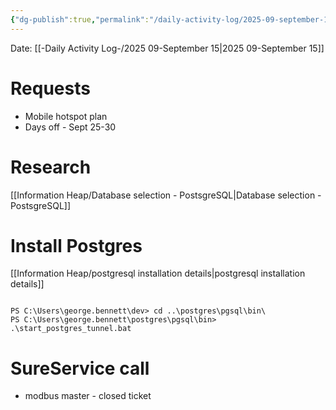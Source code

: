 ```yaml
---
{"dg-publish":true,"permalink":"/daily-activity-log/2025-09-september-15/","noteIcon":"","created":"2025-09-15T12:52:15.963-05:00"}
---
```


Date: [[-Daily Activity Log-/2025 09-September 15\|2025 09-September 15]]

# Requests
- Mobile hotspot plan
- Days off - Sept 25-30
# Research
[[Information Heap/Database selection - PostsgreSQL\|Database selection - PostsgreSQL]]

# Install Postgres
[[Information Heap/postgresql installation details\|postgresql installation details]]

```

PS C:\Users\george.bennett\dev> cd ..\postgres\pgsql\bin\
PS C:\Users\george.bennett\postgres\pgsql\bin> .\start_postgres_tunnel.bat
```


# SureService call
- modbus master - closed ticket